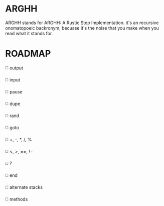 ARGHH
=====

ARGHH stands for ARGHH: A Rustic Step Implementation. it's an recursive onomatopoeic backronym, becuase it's the noise that you make when you read what it stands for.

ROADMAP
=======

:white_medium_square: output

:white_medium_square: input

:white_medium_square: pause

:white_medium_square: dupe

:white_medium_square: rand

:white_medium_square: goto

:white_medium_square: +, -, *, /, %

:white_medium_square: <, >, ==, !=

:white_medium_square: ?

:white_medium_square: end

:white_medium_square: alternate stacks

:white_medium_square: methods



